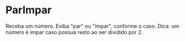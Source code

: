 # ParImpar
Receba um número. Exiba "par" ou "ímpar", conforme o caso. Dica: um número é ímpar caso possua resto ao ser dividido por 2.
